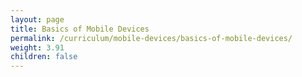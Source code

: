 ```yaml
---
layout: page
title: Basics of Mobile Devices
permalink: /curriculum/mobile-devices/basics-of-mobile-devices/
weight: 3.91
children: false
---
```

